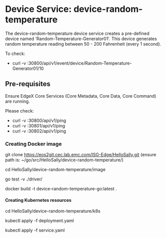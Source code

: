 # Device Service: device-random-temperature

The device-random-temperature device service creates a pre-defined device named 'Random-Temperature-Generator01'. This device generates random temperature reading between 50 - 200 Fahrenheit (every 1 second).

To check:
- curl -v <server-node-ip>:30800/api/v1/event/device/Random-Temperature-Generator01/10

## Pre-requisites

Ensure EdgeX Core Services (Core Metadata, Core Data, Core Command) are running.

Please check:
- curl -v <server-node-ip>:30800/api/v1/ping
- curl -v <server-node-ip>:30801/api/v1/ping
- curl -v <server-node-ip>:30802/api/v1/ping

### Creating Docker image

git clone https://eos2git.cec.lab.emc.com/ISG-Edge/HelloSally.git
(ensure path is: ~/go/src/HelloSally/device-random-temperature/)

cd HelloSally/device-random-temperature/image

go test -v ./driver/

docker build -t device-random-temperature-go:latest .

#### Creating Kubernetes resources

cd HelloSally/device-random-temperature/k8s

kubectl apply -f deployment.yaml

kubectl apply -f service.yaml
